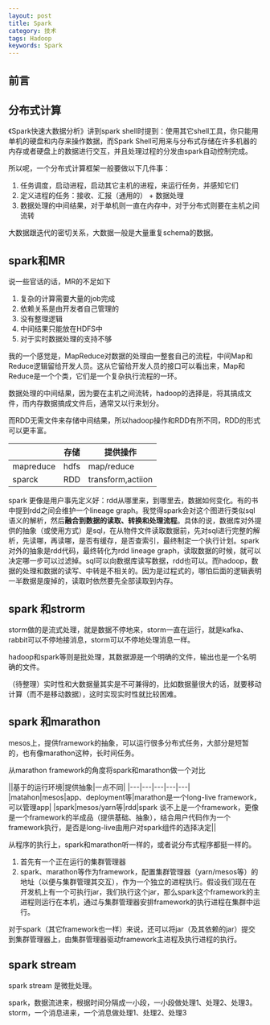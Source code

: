 ```yaml
---
layout: post
title: Spark
category: 技术
tags: Hadoop
keywords: Spark
---
```


## 前言 

## 分布式计算

《Spark快速大数据分析》讲到spark shell时提到：使用其它shell工具，你只能用单机的硬盘和内存来操作数据，而Spark Shell可用来与分布式存储在许多机器的内存或者硬盘上的数据进行交互，并且处理过程的分发由spark自动控制完成。

所以呢，一个分布式计算框架一般要做以下几件事：

1. 任务调度，启动进程，启动其它主机的进程，来运行任务，并感知它们
2. 定义进程的任务：接收、汇报（通用的） + 数据处理
3. 数据处理的中间结果，对于单机则一直在内存中，对于分布式则要在主机之间流转

大数据跟迭代的密切关系，大数据一般是大量重复schema的数据。

## spark和MR

说一些官话的话，MR的不足如下

1. 复杂的计算需要大量的job完成
2. 依赖关系是由开发者自己管理的
3. 没有整理逻辑
4. 中间结果只能放在HDFS中
5. 对于实时数据处理的支持不够

我的一个感觉是，MapReduce对数据的处理由一整套自己的流程，中间Map和Reduce逻辑留给开发人员。这从它留给开发人员的接口可以看出来，Map和Reduce是一个个类，它们是一个复杂执行流程的一环。

数据处理的中间结果，因为要在主机之间流转，hadoop的选择是，将其搞成文件，而内存数据搞成文件后，通常又以行来划分。

而RDD无需文件来存储中间结果，所以hadoop操作和RDD有所不同，RDD的形式可以更丰富。

||存储|提供操作|
|---|----|----|
|mapreduce|hdfs|map/reduce|
|sparck|RDD|transform,actiion|

spark 更像是用户事先定义好：rdd从哪里来，到哪里去，数据如何变化。有的书中提到rdd之间会维护一个lineage graph。我觉得spark会对这个图进行类似sql语义的解析，然后**融合到数据的读取、转换和处理流程**。具体的说，数据库对外提供的抽象（或使用方式）是sql，在从物件文件读取数据前，先对sql进行完整的解析，先读哪，再读哪，是否有缓存，是否查索引，最终制定一个执行计划。spark对外的抽象是rdd代码，最终转化为rdd lineage graph，读取数据的时候，就可以决定哪一步可以过滤掉。sql可以向数据库读写数据，rdd也可以。而hadoop，数据的处理和数据的读写、中转是不相关的。因为是过程式的，哪怕后面的逻辑表明一半数据是废掉的，读取时依然要先全部读取到内存。

## spark 和strorm

storm做的是流式处理，就是数据不停地来，storm一直在运行，就是kafka、rabbit可以不停地接消息，storm可以不停地处理消息一样。

hadoop和spark等则是批处理，其数据源是一个明确的文件，输出也是一个名明确的文件。

（待整理）实时性和大数据量其实是不可兼得的，比如数据量很大的话，就要移动计算（而不是移动数据），这时实现实时性就比较困难。


## spark 和marathon

mesos上，提供framework的抽象，可以运行很多分布式任务，大部分是短暂的，也有像marathon这种，长时间任务。

从marathon framework的角度将spark和marathon做一个对比

||基于的运行环境|提供抽象|一点不同|
|---|---|---|---|---|
|matahon|mesos|app、deployment等|marathon是一个long-live framework，可以管理app|
|spark|mesos/yarn等|rdd|spark 谈不上是一个framework，更像是一个framework的半成品（提供基础、抽象），结合用户代码作为一个framework执行，是否是long-live由用户对spark组件的选择决定||

从程序的执行上，spark和marathon听一样的，或者说分布式程序都挺一样的。

1. 首先有一个正在运行的集群管理器
2. spark、marathon等作为framework，配置集群管理器（yarn/mesos等）的地址（以便与集群管理其交互），作为一个独立的进程执行。假设我们现在在开发机上有一个可执行jar，我们执行这个jar，那么spark这个framework的主进程则运行在本机，通过与集群管理器安排framework的执行进程在集群中运行。

对于spark（其它framework也一样）来说，还可以将jar（及其依赖的jar）提交到集群管理器上，由集群管理器驱动framework主进程及执行进程的执行。

## spark stream 

spark stream 是微批处理。

spark，数据流进来，根据时间分隔成一小段，一小段做处理1、处理2、处理3。
storm，一个消息进来，一个消息做处理1、处理2、处理3



